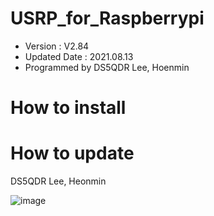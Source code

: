 # USRP_for_Raspberrypi
- Version : V2.84
- Updated Date : 2021.08.13
- Programmed by DS5QDR Lee, Hoenmin

# How to install 



  

# How to update



DS5QDR Lee, Heonmin

![image](https://user-images.githubusercontent.com/64110724/117846280-4075f480-b2bc-11eb-9779-f75359d5cf1e.png)
